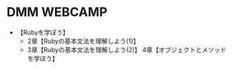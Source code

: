 # DMM WEBCAMP
- 【Rubyを学ぼう】
	- 2章【Rubyの基本文法を理解しよう(1)】
	- 3章【Rubyの基本文法を理解しよう(2)】
		4章【オブジェクトとメソッドを学ぼう】